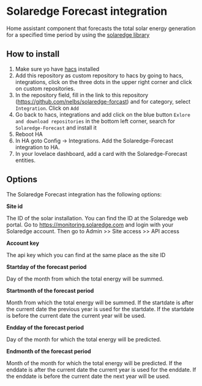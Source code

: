 # Solaredge Forecast integration

Home assistant component that forecasts the total solar energy generation for a specified time period by using the [solaredge library](https://pypi.org/project/solaredge/)

## How to install

1. Make sure yo have [hacs](https://hacs.xyz/) installed
2. Add this repository as custom repository to hacs by going to hacs, integrations, click on the three dots in the upper right corner and click on custom repositories.
3. In the repository field, fill in the link to this repository (https://github.com/nelbs/solaredge-forcast) and for category, select `Integration`. Click on `Add`
4. Go back to hacs, integrations and add click on the blue button `Exlore and download repositories` in the bottom left corner, search for `Solaredge-Forecast` and install it 
5. Reboot HA
6. In HA goto Config -> Integrations. Add the Solaredge-Forecast integration to HA.
7. In your lovelace dashboard, add a card with the Solaredge-Forecast entities.

## Options

The Solaredge Forecast integration has the following options:

**Site id**

The ID of the solar installation. You can find the ID at the Solaredge web portal.
Go to https://monitoring.solaredge.com and login with your Solaredge account. Then go to Admin >> Site access >> API access

**Account key**

The api key which you can find at the same place as the site ID

**Startday of the forecast period**

Day of the month from which the total energy will be summed.  

**Startmonth of the forecast period**

Month from which the total energy will be summed. If the startdate is after the current date the
previous year is used for the startdate. If the startdate is before the current date the current year will be used.

**Endday of the forecast period**

Day of the month for which the total energy will be predicted.  

**Endmonth of the forecast period**

Month of the month for which the total energy will be predicted. If the enddate is after the current date the
current year is used for the enddate. If the enddate is before the current date the next year will be used.
